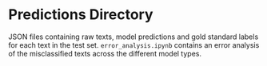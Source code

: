 # Predictions Directory
JSON files containing raw texts, model predictions and gold standard labels for each text in the test set. `error_analysis.ipynb` contains an error analysis of the misclassified texts across the different model types.
